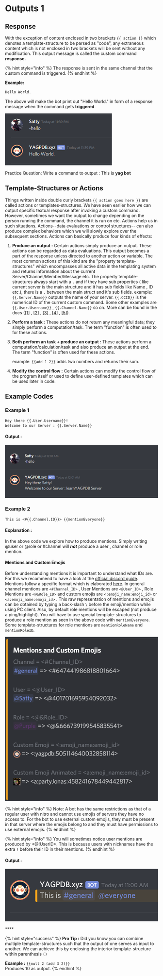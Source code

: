 # Outputs 1

## Response

With the exception of content enclosed in two brackets `{{ action }}` which denotes a template-structure to be parsed as "code", any extraneous content which is not enclosed in two brackets will be sent without any modification. This output message is called the custom command **response.** 

{% hint style="info" %}
The response is sent in the same channel that the custom command is triggered.
{% endhint %}

**Example:**

```go
Hello World. 
```

The above will make the bot print out "Hello World." in form of a response message when the command gets **triggered**.

![](../../.gitbook/assets/image%20%2817%29.png)

Practice Question: Write a command to output : This is **yag bot**

## Template-Structures or Actions

Things written inside double curly brackets `{{ action goes here }}` are called actions or templates-structures. We have seen earlier how we can output specific textual response after invoking a custom command. However, sometimes we want the output to change depending on the person running the command, the channel it is run on etc. Actions help us in such situations. Actions--data evaluations or control structures-- can also produce complex behaviors which we will slowly explore over the subsequent sections. Actions can basically produce four kinds of effects:

1.  **Produce an output :** Certain actions simply produce an output. These actions can be regarded as data evaluations. This output becomes a part of the response unless directed to another action or variable. The most common actions of this kind are the "property template-structures" which encompasses all active data in the templating system and returns information about the current Server/Channel/Member/Message etc. The property template-structures always start with a `.` and if they have sub properties \( like current server is the main structure and it has sub fields like Name , ID etc.\), there is a `.` between the main struct and it's sub fields.  example: `{{.Server.Name}}` outputs the name of your server. `{{.CCID}}` is the numerical ID of the current custom command. Some other examples are `{{.User.Username}}` , `{{.Channel.Name}}` so on. More can be found in the docs \([\[1\]](https://docs.yagpdb.xyz/reference/templates#guild-server) , [\[2\]](https://docs.yagpdb.xyz/reference/templates#channel) , [\[3\]](https://docs.yagpdb.xyz/reference/templates#message) , [\[4\]](https://docs.yagpdb.xyz/reference/templates#member) , [\[5\]](https://docs.yagpdb.xyz/reference/templates#user)\).  
2.  **Perform a task :** These actions do not return any meaningful data; they simply perform a computation/task. The term "function" is often used to for these actions. 
3. **Both perform an task + produce an output :**  These actions perform a computation/calculation/task and also produce an output at the end. The term "function" is often used for these actions.

  
   example: `{{add 1 2}}` adds two numbers and returns their sum.  

4. **Modify the control flow :** Certain actions can modify the control flow of the program itself or used to define user-defined templates which can be used later in code.

## Example Codes 

### Example 1

```text
Hey there {{.User.Username}}!
Welcome to our Server : {{.Server.Name}}
```

#### Output :

![](../../.gitbook/assets/image%20%2822%29.png)

### Example 2

```text
This is <#{{.Channel.ID}}> {{mentionEveryone}}
```

#### Explanation :

In the above code we explore how to produce mentions. Simply writing @user or @role or \#channel will _**not**_ produce a user , channel or role mention.

#### Mentions and Custom Emojis

Before understanding mentions it is important to understand what IDs are. For this we recommend to have a look at the [official discord guide](https://support.discordapp.com/hc/en-us/articles/206346498-Where-can-I-find-my-User-Server-Message-ID-). Mentions follow a specific format which is elaborated [here](https://docs.yagpdb.xyz/reference/templates#mentions). In general channel mentions are `<#Channel_ID>` , User Mentions are `<@User_ID>` , Role Mentions are  `<@&Role_ID>` and custom emojis are `<:emoji_name:emoji_id>` or `<a:emoji_name:emoji_id>` . This raw representation of mentions and emojis can be obtained by typing a back-slash `\` before the emoji/mention while using PC client. Also, by default role mentions will be escaped \(not produce a ping/highlight\). You will have to use special template-structures to produce a role mention as seen in the above code with `mentionEveryone`. Some template-structures for role mentions are `mentionRoleName` and `mentionRoleID`.  


![](../../.gitbook/assets/image%20%284%29.png)

{% hint style="info" %}
Note: A bot has the same restrictions as that of a regular user with nitro and cannot use emojis of servers they have no access to. For the bot to use external custom emojis, they must be present in that server where the emojis belong to and they must have permissions to use external emojis.
{% endhint %}

{% hint style="info" %}
You will sometimes notice user mentions are produced by &lt;@!UserID&gt;. This is because users with nicknames have the extra `!` before their ID in their mentions.
{% endhint %}

#### Output :

![](../../.gitbook/assets/image%20%2819%29.png)

\*\*\*\*

{% hint style="success" %}
**Pro Tip :** Did you know you can combine multiple template-structures such that the output of one serves as input to another. We can achieve this by enclosing the interior template-structure within parenthesis `()`

**Example :**  `{{mult 2 (add 3 2)}}`  
Produces 10 as output.
{% endhint %}



